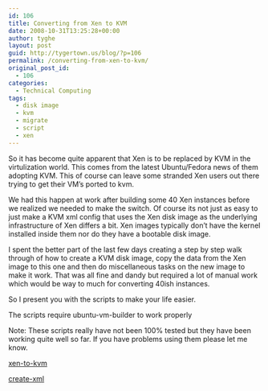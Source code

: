 ```yaml
---
id: 106
title: Converting from Xen to KVM
date: 2008-10-31T13:25:28+00:00
author: tyghe
layout: post
guid: http://tygertown.us/blog/?p=106
permalink: /converting-from-xen-to-kvm/
original_post_id:
  - 106
categories:
  - Technical Computing
tags:
  - disk image
  - kvm
  - migrate
  - script
  - xen
---
```

So it has become quite apparent that Xen is to be replaced by KVM in the virtulization world. This comes from the latest Ubuntu/Fedora news of them adopting KVM. This of course can leave some stranded Xen users out there trying to get their VM&#8217;s ported to kvm.

We had this happen at work after building some 40 Xen instances before we realized we needed to make the switch. Of course its not just as easy to just make a KVM xml config that uses the Xen disk image as the underlying infrastructure of Xen differs a bit. Xen images typically don&#8217;t have the kernel installed inside them nor do they have a bootable disk image.

I spent the better part of the last few days creating a step by step walk through of how to create a KVM disk image, copy the data from the Xen image to this one and then do miscellaneous tasks on the new image to make it work. That was all fine and dandy but required a lot of manual work which would be way to much for converting 40ish instances.

So I present you with the scripts to make your life easier.

The scripts require ubuntu-vm-builder to work properly

Note: These scripts really have not been 100% tested but they have been working quite well so far. If you have problems using them please let me know.
  
<a href='http://tygertown.us/blog/?attachment_id=108' rel='attachment wp-att-108'>xen-to-kvm</a>
  
<a href='http://tygertown.us/blog/?attachment_id=107' rel='attachment wp-att-107'>create-xml</a>